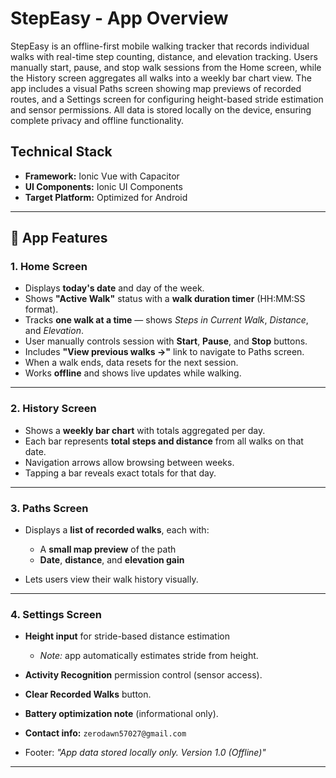 # StepEasy - App Overview

StepEasy is an offline-first mobile walking tracker that records individual walks with real-time step counting, distance, and elevation tracking. Users manually start, pause, and stop walk sessions from the Home screen, while the History screen aggregates all walks into a weekly bar chart view. The app includes a visual Paths screen showing map previews of recorded routes, and a Settings screen for configuring height-based stride estimation and sensor permissions. All data is stored locally on the device, ensuring complete privacy and offline functionality.

## Technical Stack

- **Framework:** Ionic Vue with Capacitor
- **UI Components:** Ionic UI Components
- **Target Platform:** Optimized for Android

---

## 📱 App Features

### 1. **Home Screen**

* Displays **today's date** and day of the week.
* Shows **"Active Walk"** status with a **walk duration timer** (HH:MM:SS format).
* Tracks **one walk at a time** — shows _Steps in Current Walk_, _Distance_, and _Elevation_.
* User manually controls session with **Start**, **Pause**, and **Stop** buttons.
* Includes **"View previous walks →"** link to navigate to Paths screen.
* When a walk ends, data resets for the next session.
* Works **offline** and shows live updates while walking.

---

### 2. **History Screen**

* Shows a **weekly bar chart** with totals aggregated per day.
* Each bar represents **total steps and distance** from all walks on that date.
* Navigation arrows allow browsing between weeks.
* Tapping a bar reveals exact totals for that day.

---

### 3. **Paths Screen**

* Displays a **list of recorded walks**, each with:

    * A **small map preview** of the path
    * **Date**, **distance**, and **elevation gain**

* Lets users view their walk history visually.

---

### 4. **Settings Screen**

* **Height input** for stride-based distance estimation

    * _Note:_ app automatically estimates stride from height.

* **Activity Recognition** permission control (sensor access).
* **Clear Recorded Walks** button.
* **Battery optimization note** (informational only).
* **Contact info:** `zerodawn57027@gmail.com`
* Footer: _"App data stored locally only. Version 1.0 (Offline)"_

---